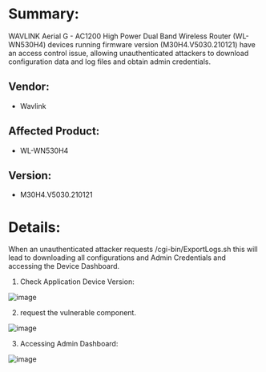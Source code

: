 # Summary: 

WAVLINK Aerial G - AC1200 High Power Dual Band Wireless Router (WL-WN530H4) devices running firmware version (M30H4.V5030.210121) have an access control issue, allowing unauthenticated attackers to download configuration data and log files and obtain admin credentials.

## Vendor:
* Wavlink
## Affected Product:
* WL-WN530H4
## Version:
* M30H4.V5030.210121

# Details:

When an unauthenticated attacker requests /cgi-bin/ExportLogs.sh this will lead to downloading all configurations and Admin Credentials and accessing the Device Dashboard.

1. Check Application Device Version:

![image](https://user-images.githubusercontent.com/94288990/216496206-90767e70-0ed9-4df4-9413-c84e00535d2a.png)

2. request the vulnerable component.

![image](https://user-images.githubusercontent.com/94288990/216496406-f25b1fa7-e78e-4823-afb3-a1765c663f40.png)

3. Accessing Admin Dashboard:

![image](https://user-images.githubusercontent.com/94288990/216496506-4e7bd203-35d3-4072-9d92-389f449001af.png)
